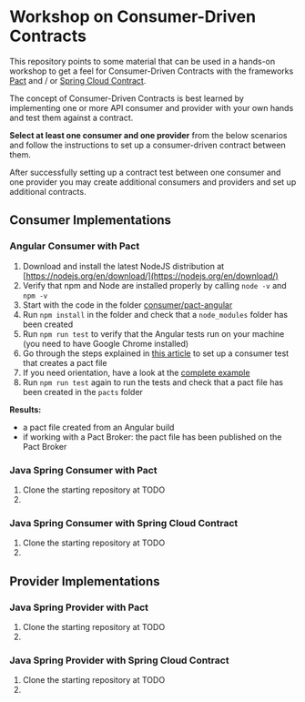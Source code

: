 # Workshop on Consumer-Driven Contracts

This repository points to some material that can be used in a hands-on workshop
to get a feel for Consumer-Driven Contracts with the frameworks [Pact](https://docs.pact.io/)
and / or [Spring Cloud Contract](https://cloud.spring.io/spring-cloud-contract/).

The concept of Consumer-Driven Contracts is best learned by implementing one or more
API consumer and provider with your own hands and test them against a contract.

**Select at least one consumer and one provider** from the below scenarios and follow
the instructions to set up a consumer-driven contract between them.

After successfully setting up a contract test between one consumer and one provider
you may create additional consumers and providers and set up additional contracts.

## Consumer Implementations

### Angular Consumer with Pact

1. Download and install the latest NodeJS distribution at [https://nodejs.org/en/download/](https://nodejs.org/en/download/)
1. Verify that npm and Node are installed properly by calling `node -v` and `npm -v`
1. Start with the code in the folder [consumer/pact-angular](consumer/pact-angular)
1. Run `npm install` in the folder and check that a `node_modules` folder has been created
1. Run `npm run test` to verify that the Angular tests run on your machine (you need to have Google Chrome installed)
1. Go through the steps explained in [this article](https://reflectoring.io/consumer-driven-contracts-with-angular-and-pact/) 
   to set up a consumer test that creates a pact file
1. If you need orientation, have a look at the [complete example](https://github.com/thombergs/code-examples/tree/master/pact/pact-angular)
1. Run `npm run test` again to run the tests and check that a pact file has been created in the `pacts` folder

**Results:**
* a pact file created from an Angular build 
* if working with a Pact Broker: the pact file has been published on the Pact Broker

### Java Spring Consumer with Pact

1. Clone the starting repository at TODO
1.

### Java Spring Consumer with Spring Cloud Contract

1. Clone the starting repository at TODO
1.

## Provider Implementations

### Java Spring Provider with Pact

1. Clone the starting repository at TODO
1.

### Java Spring Provider with Spring Cloud Contract

1. Clone the starting repository at TODO
1.

 